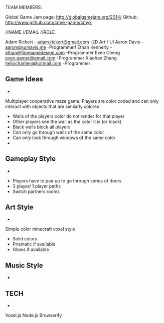 TEAM MEMBERS:

Global Game Jam page: http://globalgamejam.org/2014/
Github: http://www.github.com/cmyk-game/cmyk

//NAME			//EMAIL				//ROLE


Adam Rickert - 		adam.rickert@gmail.com		-2D Art / UI
Aaron Davis -           aaron@kumavis.me		-Programmer!
Ethan Kennerly -	ethan@finegamedesign.com	-Programmer
Even Cheng		even.gamer@gmail.com		-Programmer
Xiaohan Zhang		hellocharlien@hotmail.com	-Programmer


Game Ideas
----------
*
Multiplayer cooperative maze game. Players are color coded and can 
only interact with objects that are similarly colored.

- Walls of the players color do not render for that player
- Other players see the wall as the color it is (or black)
- Black walls block all players
- Can only go through walls of the same color
- Can only look through windows of the same color
- 


Gameplay Style
----------
*
- Players have to pair up to go through series of doors
- 3 player/ 1 player paths
- Switch partners rooms


Art Style
----------
*
Simple color minecraft voxel style
- Solid colors
- Prismatic if available
- Glows if available


Music Style
----------
*


TECH
----------
*
Voxel.js
Node.js
Browserify
